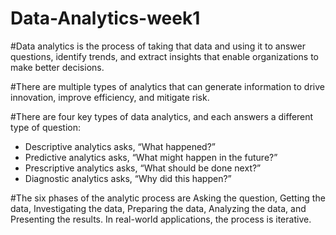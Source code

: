 # Data-Analytics-week1

#Data analytics is the process of taking that data and using it to answer questions, identify trends, and extract insights that enable organizations to make better decisions.

#There are multiple types of analytics that can generate information to drive innovation, improve efficiency, and mitigate risk.

#There are four key types of data analytics, and each answers a different type of question:

- Descriptive analytics asks, “What happened?”
- Predictive analytics asks, “What might happen in the future?”
- Prescriptive analytics asks, “What should be done next?”
- Diagnostic analytics asks, “Why did this happen?”

#The six phases of the analytic process are Asking the question, Getting the data, Investigating the data, Preparing the data, Analyzing the data, and Presenting the results. In real-world applications, the process is iterative.
